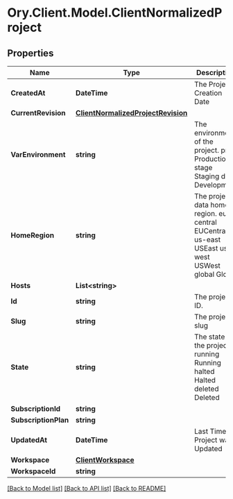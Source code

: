 # Ory.Client.Model.ClientNormalizedProject

## Properties

Name | Type | Description | Notes
------------ | ------------- | ------------- | -------------
**CreatedAt** | **DateTime** | The Project&#39;s Creation Date | [readonly] 
**CurrentRevision** | [**ClientNormalizedProjectRevision**](ClientNormalizedProjectRevision.md) |  | 
**VarEnvironment** | **string** | The environment of the project. prod Production stage Staging dev Development | 
**HomeRegion** | **string** | The project&#39;s data home region. eu-central EUCentral us-east USEast us-west USWest global Global | [readonly] 
**Hosts** | **List&lt;string&gt;** |  | 
**Id** | **string** | The project&#39;s ID. | [readonly] 
**Slug** | **string** | The project&#39;s slug | [readonly] 
**State** | **string** | The state of the project. running Running halted Halted deleted Deleted | [readonly] 
**SubscriptionId** | **string** |  | [optional] 
**SubscriptionPlan** | **string** |  | [optional] 
**UpdatedAt** | **DateTime** | Last Time Project was Updated | [readonly] 
**Workspace** | [**ClientWorkspace**](ClientWorkspace.md) |  | [optional] 
**WorkspaceId** | **string** |  | 

[[Back to Model list]](../README.md#documentation-for-models) [[Back to API list]](../README.md#documentation-for-api-endpoints) [[Back to README]](../README.md)

